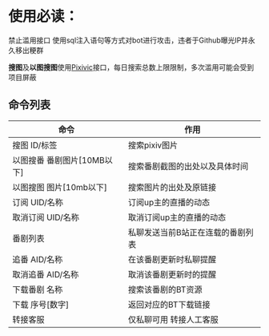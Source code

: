 <h1>使用必读：</h1>
禁止滥用接口 使用sql注入语句等方式对bot进行攻击，违者于Github曝光IP并永久移出粳群

**搜图**及**以图搜图**使用[Pixivic](https://pixivic.com/)接口，每日搜索总数上限限制，多次滥用可能会受到项目屏蔽

命令列表
-------

 命令|作用
  ------------- | ------------- 
搜图 ID/标签|搜索pixiv图片
以图搜番 番剧图片[10MB以下]|搜索番剧截图的出处以及具体时间
以图搜图 图片[10mb以下]|搜索图片的出处及原链接
订阅 UID/名称|订阅up主的直播的动态
取消订阅 UID/名称|取消订阅up主的直播的动态
番剧列表|私聊发送当前B站正在连载的番剧列表
追番 AID/名称|在该番剧更新时私聊提醒
取消追番 AID/名称|取消该番剧更新时的提醒
下载番剧 名称|搜索该番剧的BT资源
下载 序号[数字]|返回对应的BT下载链接
转接客服|仅私聊可用 转接人工客服
